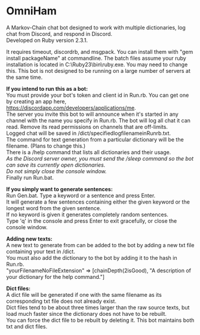 # OmniHam
A Markov-Chain chat bot designed to work with multiple dictionaries, log chat from Discord, and respond in Discord.  
Developed on Ruby version 2.3.1.  

It requires timeout, discordrb, and msgpack. You can install them with "gem install packageName" at commandline. 
The batch files assume your ruby installation is located in C:\Ruby23\bin\ruby.exe. You may need to change this. 
This bot is not designed to be running on a large number of servers at the same time. 
  
__If you intend to run this as a bot:__  
You must provide your bot's token and client id in Run.rb. You can get one by creating an app here, https://discordapp.com/developers/applications/me.  
The server you invite this bot to will announce when it's started in any channel with the name you specify in Run.rb. 
The bot will log all chat it can read. Remove its read permissions on channels that are off-limits.  
Logged chat will be saved in /dict/specifiedlogfilenameinRunrb.txt.  
The command for text generation from a particular dictionary will be the filename. (Plans to change this.)  
There is a /help command that lists all dictionaries and their usage.  
*As the Discord server owner, you must send the /sleep command so the bot can save its currently open dictionaries.*  
*Do not simply close the console window.*  
Finally run Run.bat.  
  
__If you simply want to generate sentences:__  
Run Gen.bat. 
Type a keyword or a sentence and press Enter.  
It will generate a few sentences containing either the given keyword or the longest word from the given sentence.  
If no keyword is given it generates completely random sentences.  
Type 'q' in the console and press Enter to exit gracefully, or close the console window.  
  
__Adding new texts:__  
A new text to generate from can be added to the bot by adding a new txt file containing your text in /dict.  
You must also add the dictionary to the bot by adding it to the hash in Run.rb.  
"yourFilenameNoFileExtension" => [chainDepth(2isGood), "A description of your dictionary for the help command."]  
  
__Dict files:__  
A dict file will be generated if one with the same filename as its corresponding txt file does not already exist.  
Dict files tend to be about three times larger than the raw source texts, but load much faster since the dictionary does not have to be rebuilt.  
You can force the dict file to be rebuilt by deleting it. This bot maintains both txt and dict files.  
